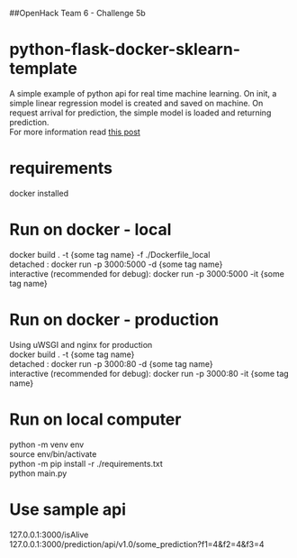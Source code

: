 ##OpenHack Team 6 - Challenge 5b
# python-flask-docker-sklearn-template
A simple example of python api for real time machine learning.
On init, a simple linear regression model is created and saved on machine. On request arrival for prediction, the simple model is loaded and returning prediction.    
For more information read [this post](https://blog.solutotlv.com/deployed-scikit-learn-model-flask-docker/?utm_source=Github&utm_medium=python-flask-sklearn-docker-template)


# requirements  
docker installed


# Run on docker - local 
docker build . -t {some tag name}  -f ./Dockerfile_local  
detached : docker run -p 3000:5000 -d {some tag name}  
interactive (recommended for debug): docker run -p 3000:5000 -it {some tag name}  


# Run on docker - production 
Using uWSGI and nginx for production  
docker build . -t {some tag name}   
detached : docker run -p 3000:80 -d {some tag name}  
interactive (recommended for debug): docker run -p 3000:80 -it {some tag name}  


# Run on local computer
python -m venv env  
source env/bin/activate  
python -m pip install -r ./requirements.txt  
python main.py  


# Use sample api  
127.0.0.1:3000/isAlive  
127.0.0.1:3000/prediction/api/v1.0/some_prediction?f1=4&f2=4&f3=4  
